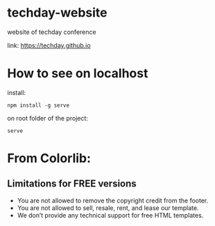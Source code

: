 # techday-website
website of techday conference

link: https://techday.github.io

# How to see on localhost

install:
```
npm install -g serve
```

on root folder of the project:
```
serve
```

# From Colorlib:

## Limitations for FREE versions

- You are not allowed to remove the copyright credit from the footer.
- You are not allowed to sell, resale, rent, and lease our template.
- We don’t provide any technical support for free HTML templates.